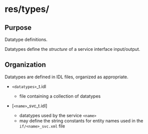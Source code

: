 # res/types/

## Purpose

Datatype definitions.

Datatypes define the *structure* of a service interface input/output.


## Organization

Datatypes are defined in IDL files, organized as appropriate. 

- `<datatypes>`_t.idl
  - file containing a collection of datatypes

- [`<name>`_svc_t.idl]
   - datatypes used by the service `<name>`
   - may define the string constants for entity names used in the 
     `if/<name>_svc.xml` file
